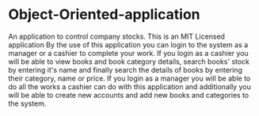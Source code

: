 # Object-Oriented-application
An application to control company stocks.
This is an MIT Licensed application
By the use of this application you can login to the system as a manager or a cashier to complete your work.
If you login as a cashier you will be able to view books and book category details, search books' stock by entering it's name and finally search the details of books by entering their category, name or price.
If you login as a manager you will be able to do all the works a cashier can do with this application and additionally you will be able to create new accounts and add new books and categories to the system.
